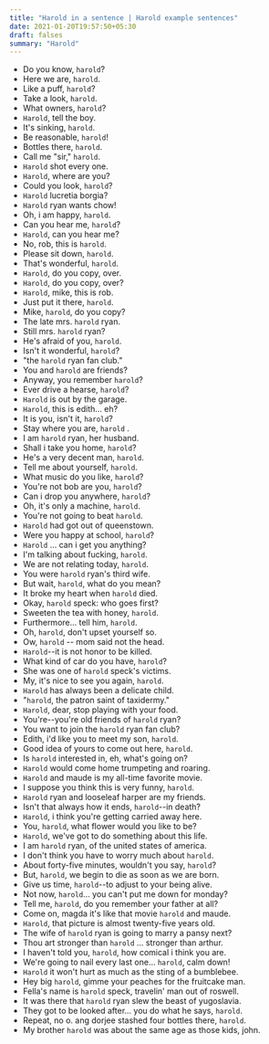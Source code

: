 ```yaml
---
title: "Harold in a sentence | Harold example sentences"
date: 2021-01-20T19:57:50+05:30
draft: falses
summary: "Harold"
---
```

- Do you know, `harold`?
- Here we are, `harold`.
- Like a puff, `harold`?
- Take a look, `harold`.
- What owners, `harold`?
- `Harold`, tell the boy.
- It's sinking, `harold`.
- Be reasonable, `harold`!
- Bottles there, `harold`.
- Call me "sir," `harold`.
- `Harold` shot every one.
- `Harold`, where are you?
- Could you look, `harold`?
- `Harold` lucretia borgia?
- `Harold` ryan wants chow!
- Oh, i am happy, `harold`.
- Can you hear me, `harold`?
- `Harold`, can you hear me?
- No, rob, this is `harold`.
- Please sit down, `harold`.
- That's wonderful, `harold`.
- `Harold`, do you copy, over.
- `Harold`, do you copy, over?
- `Harold`, mike, this is rob.
- Just put it there, `harold`.
- Mike, `harold`, do you copy?
- The late mrs. `harold` ryan.
- Still mrs. `harold` ryan?
- He's afraid of you, `harold`.
- Isn't it wonderful, `harold`?
- "the `harold` ryan fan club."
- You and `harold` are friends?
- Anyway, you remember `harold`?
- Ever drive a hearse, `harold`?
- `Harold` is out by the garage.
- `Harold`, this is edith... eh?
- It is you, isn't it, `harold`?
- Stay where you are, `harold` .
- I am `harold` ryan, her husband.
- Shall i take you home, `harold`?
- He's a very decent man, `harold`.
- Tell me about yourself, `harold`.
- What music do you like, `harold`?
- You're not bob are you, `harold`?
- Can i drop you anywhere, `harold`?
- Oh, it's only a machine, `harold`.
- You're not going to beat `harold`.
- `Harold` had got out of queenstown.
- Were you happy at school, `harold`?
- `Harold` ... can i get you anything?
- I'm talking about fucking, `harold`.
- We are not relating today, `harold`.
- You were `harold` ryan's third wife.
- But wait, `harold`, what do you mean?
- It broke my heart when `harold` died.
- Okay, `harold` speck: who goes first?
- Sweeten the tea with honey, `harold`.
- Furthermore... tell him, `harold`.
- Oh, `harold`, don't upset yourself so.
- Ow, `harold` -- mom said not the head.
- `Harold`--it is not honor to be killed.
- What kind of car do you have, `harold`?
- She was one of `harold` speck's victims.
- My, it's nice to see you again, `harold`.
- `Harold` has always been a delicate child.
- "`harold`, the patron saint of taxidermy."
- `Harold`, dear, stop playing with your food.
- You're--you're old friends of `harold` ryan?
- You want to join the `harold` ryan fan club?
- Edith, i'd like you to meet my son, `harold`.
- Good idea of yours to come out here, `harold`.
- Is `harold` interested in, eh, what's going on?
- `Harold` would come home trumpeting and roaring.
- `Harold` and maude is my all-time favorite movie.
- I suppose you think this is very funny, `harold`.
- `Harold` ryan and looseleaf harper are my friends.
- Isn't that always how it ends, `harold`--in death?
- `Harold`, i think you're getting carried away here.
- You, `harold`, what flower would you like to be?
- `Harold`, we've got to do something about this life.
- I am `harold` ryan, of the united states of america.
- I don't think you have to worry much about `harold`.
- About forty-five minutes, wouldn't you say, `harold`?
- But, `harold`, we begin to die as soon as we are born.
- Give us time, `harold`--to adjust to your being alive.
- Not now, `harold`... you can't put me down for monday?
- Tell me, `harold`, do you remember your father at all?
- Come on, magda it's like that movie `harold` and maude.
- `Harold`, that picture is almost twenty-five years old.
- The wife of `harold` ryan is going to marry a pansy next?
- Thou art stronger than `harold` ... stronger than arthur.
- I haven't told you, `harold`, how comical i think you are.
- We're going to nail every last one... `harold`, calm down!
- `Harold` it won't hurt as much as the sting of a bumblebee.
- Hey big `harold`, gimme your peaches for the fruitcake man.
- Fella's name is `harold` speck, travelin' man out of roswell.
- It was there that `harold` ryan slew the beast of yugoslavia.
- They got to be looked after... you do what he says, `harold`.
- Repeat, no o. ang dorjee stashed four bottles there, `harold`.
- My brother `harold` was about the same age as those kids, john.
                 
